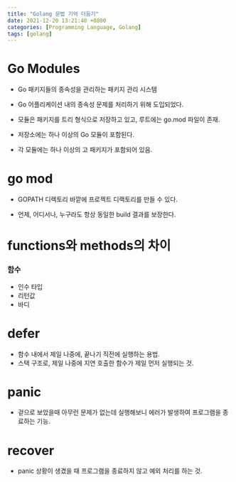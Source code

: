 ```yaml
---
title: "Golang 문법 기억 더듬기"
date: 2021-12-20 13:21:40 +0800
categories: [Programming Language, Golang]
tags: [golang]
---
```


# Go Modules

- Go 패키지들의 종속성을 관리하는 패키지 관리 시스템

- Go 어플리케이션 내의 종속성 문제를 처리하기 위해 도입되었다.

- 모듈은 패키지를 트리 형식으로 저장하고 있고, 루트에는 go.mod 파일이 존재.

- 저장소에는 하나 이상의 Go 모듈이 포함된다.

- 각 모듈에는 하나 이상의 고 패키지가 포함되어 있음.

  

# go mod 

- GOPATH 디렉토리 바깥에 프로젝트 디랙토리를 만들 수 있다.

- 언제, 어디서나, 누구라도 항상 동일한 build 결과를 보장한다.

  

# functions와 methods의 차이

### 함수

- 인수 타입
- 리턴값
- 바디



# defer

- 함수 내에서 제일 나중에, 끝나기 직전에 실행하는 용법.
- 스택 구조로, 제일 나중에 지연 호출한 함수가 제일 먼저 실행되는 것.

# panic

- 겉으로 보았을때 아무런 문제가 없는데 실행해보니 에러가 발생하여 프로그램을 종료하는 기능.

# recover

- panic 상황이 생겼을 때 프로그램을 종료하지 않고 예외 처리를 하는 것.